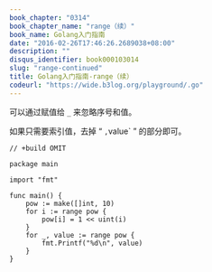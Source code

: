 ```yaml
---
book_chapter: "0314"
book_chapter_name: "range（续）"
book_name: Golang入门指南
date: "2016-02-26T17:46:26.2689038+08:00"
description: ""
disqus_identifier: book000103014
slug: "range-continued"
title: Golang入门指南-range（续）
codeurl: "https://wide.b3log.org/playground/.go"
---
```





可以通过赋值给 `_` 来忽略序号和值。

如果只需要索引值，去掉 “ `,`value` ” 的部分即可。

```
// +build OMIT

package main

import "fmt"

func main() {
	pow := make([]int, 10)
	for i := range pow {
		pow[i] = 1 << uint(i)
	}
	for _, value := range pow {
		fmt.Printf("%d\n", value)
	}
}

```

